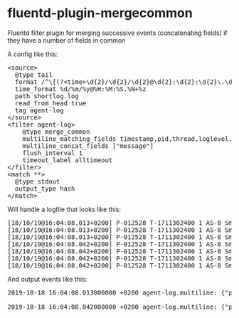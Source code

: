 # fluentd-plugin-mergecommon
Fluentd filter plugin for merging successive events (concatenating fields) if they have a number of fields in common

A config like this:
<pre>
&lt;source&gt;
  &#64;type tail
  format /^\[(?&lt;time&gt;\d{2}/\d{2}/\d{2}&#64;\d{2}:\d{2}:\d{2}\.\d{3}\+\d{4})\] P-(?&lt;pid&gt;\d+) T-(?&lt;thread&gt;\d+) (?&lt;loglevel&gt;\d+) (?&lt;executionenvironment&gt;[^\s\\]+) (?&lt;logentrytype&gt;[^\s\\]+)\s+(?&lt;message&gt;.*)$/
  time_format %d/%m/%y&#64;%H:%M:%S.%N+%z
  path shortlog.log
  read_from_head true
  tag agent-log
&lt;/source&gt;
&lt;filter agent-log&gt;
    &#64;type merge_common
    multiline_matching_fields timestamp,pid,thread,loglevel,executionenvironment,logentrytype
    multiline_concat_fields ["message"]
    flush_interval 1
    timeout_label alltimeout
&lt;/filter&gt;
&lt;match **&gt;
  &#64;type stdout
  output_type hash
&lt;/match&gt;
</pre>

Will handle a logfile that looks like this: 
<pre>
[18/10/19&#64;16:04:08.013+0200] P-012528 T-1711302400 1 AS-8 SmartWebHa     ##############################################################################################################################
[18/10/19&#64;16:04:08.013+0200] P-012528 T-1711302400 1 AS-8 SmartWebHa     ### Begin Web Handler Request: GET /Entities/pick-stations
[18/10/19&#64;16:04:08.013+0200] P-012528 T-1711302400 1 AS-8 SmartWebHa     ##############################################################################################################################
[18/10/19&#64;16:04:08.042+0200] P-012528 T-1711302400 1 AS-8 SmartWebHa     ##############################################################################################################################
[18/10/19&#64;16:04:08.042+0200] P-012528 T-1711302400 1 AS-8 SmartWebHa     ### End Web Handler Request: GET /Entities/pick-stations
[18/10/19&#64;16:04:08.042+0200] P-012528 T-1711302400 1 AS-8 SmartWebHa     ### Request runtime: 29 msecs, Response Content Length: 14623 bytes
[18/10/19&#64;16:04:08.042+0200] P-012528 T-1711302400 1 AS-8 SmartWebHa     ##############################################################################################################################
</pre>
And output events like this:

<pre>
2019-10-18 16:04:08.013000000 +0200 agent-log.multiline: {"pid"=&gt;"012528", "thread"=&gt;"1711302400", "loglevel"=&gt;"1", "executionenvironment"=&gt;"AS-8", "logentrytype"=&gt;"SmartWebHa", "message"=&gt;"################################################################################################################################# Begin Web Handler Request: GET /Entities/pick-stations##############################################################################################################################"}

2019-10-18 16:04:08.042000000 +0200 agent-log.multiline: {"pid"=&gt;"012528", "thread"=&gt;"1711302400", "loglevel"=&gt;"1", "executionenvironment"=&gt;"AS-8", "logentrytype"=&gt;"SmartWebHa", "message"=&gt;"################################################################################################################################# End Web Handler Request: GET /Entities/pick-stations### Request runtime: 29 msecs, Response Content Length: 14623 bytes##############################################################################################################################"}
</pre>
